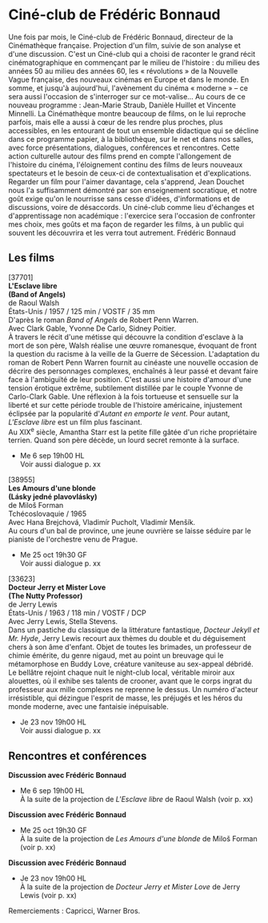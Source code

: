 # Ciné-club de Frédéric Bonnaud

Une fois par mois, le Ciné-club de Frédéric Bonnaud, directeur de la Cinémathèque française. Projection d'un film, suivie de son analyse et d'une discussion. C'est un Ciné-club qui a choisi de raconter le grand récit cinématographique en commençant par le milieu de l'histoire : du milieu des années 50 au milieu des années 60, les « révolutions » de la Nouvelle Vague française, des nouveaux cinémas en Europe et dans le monde. En somme, et jusqu'à aujourd'hui, l'avènement du cinéma « moderne » – ce sera aussi l'occasion de s'interroger sur ce mot-valise... Au cours de ce nouveau programme : Jean-Marie Straub, Danièle Huillet et Vincente Minnelli. La Cinémathèque montre beaucoup de films, on le lui reproche parfois, mais elle a aussi à cœur de les rendre plus proches, plus accessibles, en les entourant de tout un ensemble didactique qui se décline dans ce programme papier, à la bibliothèque, sur le net et dans nos salles, avec force présentations, dialogues, conférences et rencontres. Cette action culturelle autour des films prend en compte l'allongement de l'histoire du cinéma, l'éloignement continu des films de leurs nouveaux spectateurs et le besoin de ceux-ci de contextualisation et d'explications. Regarder un film pour l'aimer davantage, cela s'apprend, Jean Douchet nous l'a suffisamment démontré par son enseignement socratique, et notre goût exige qu'on le nourrisse sans cesse d'idées, d'informations et de discussions, voire de désaccords. Un ciné-club comme lieu d'échanges et d'apprentissage non académique : l'exercice sera l'occasion de confronter mes choix, mes goûts et ma façon de regarder les films, à un public qui souvent les découvrira et les verra tout autrement. Frédéric Bonnaud

## Les films

[37701]  
**L'Esclave libre**  
**(Band of Angels)**  
de Raoul Walsh  
États-Unis / 1957 / 125 min / VOSTF / 35 mm  
D'après le roman _Band of Angels_ de Robert Penn Warren.  
Avec Clark Gable, Yvonne De Carlo, Sidney Poitier.  
À travers le récit d'une métisse qui découvre la condition d'esclave à la mort de son père, Walsh réalise une œuvre romanesque, évoquant de front la question du racisme à la veille de la Guerre de Sécession. L'adaptation du roman de Robert Penn Warren fournit au cinéaste une nouvelle occasion de décrire des personnages complexes, enchaînés à leur passé et devant faire face à l'ambiguïté de leur position. C'est aussi une histoire d'amour d'une tension érotique extrême, subtilement distillée par le couple Yvonne de Carlo-Clark Gable. Une réflexion à la fois tortueuse et sensuelle sur la liberté et sur cette période trouble de l'histoire américaine, injustement éclipsée par la popularité d'_Autant en emporte le vent_. Pour autant, _L'Esclave libre_ est un film plus fascinant.  
Au XIX<sup>e</sup> siècle, Amantha Starr est la petite fille gâtée d'un riche propriétaire terrien. Quand son père décède, un lourd secret remonte à la surface.

- Me 6 sep 19h00 HL  
Voir aussi dialogue p. xx

[38955]  
**Les Amours d'une blonde**  
**(Lásky jedné plavovlásky)**  
de Miloš Forman  
Tchécoslovaquie / 1965  
Avec Hana Brejchová, Vladimír Pucholt, Vladimír Menšík.  
Au cours d'un bal de province, une jeune ouvrière se laisse séduire par le pianiste de l'orchestre venu de Prague.

- Me 25 oct 19h30 GF  
Voir aussi dialogue p. xx

[33623]  
**Docteur Jerry et Mister Love**  
**(The Nutty Professor)**  
de Jerry Lewis  
États-Unis / 1963 / 118 min / VOSTF / DCP  
Avec Jerry Lewis, Stella Stevens.  
Dans un pastiche du classique de la littérature fantastique, _Docteur Jekyll et Mr. Hyde_, Jerry Lewis recourt aux thèmes du double et du déguisement chers à son âme d'enfant. Objet de toutes les brimades, un professeur de chimie émérite, du genre nigaud, met au point un breuvage qui le métamorphose en Buddy Love, créature vaniteuse au sex-appeal débridé. Le bellâtre rejoint chaque nuit le night-club local, véritable miroir aux alouettes, où il exhibe ses talents de crooner, avant que le corps ingrat du professeur aux mille complexes ne reprenne le dessus. Un numéro d'acteur irrésistible, qui dézingue l'esprit de masse, les préjugés et les héros du monde moderne, avec une fantaisie inépuisable.

- Je 23 nov 19h00 HL  
Voir aussi dialogue p. xx

## Rencontres et conférences

**Discussion avec Frédéric Bonnaud**

- Me 6 sep 19h00 HL  
À la suite de la projection de _L'Esclave libre_ de Raoul Walsh (voir p. xx)

**Discussion avec Frédéric Bonnaud**

- Me 25 oct 19h30 GF  
À la suite de la projection de _Les Amours d'une blonde_ de Miloš Forman (voir p. xx)

**Discussion avec Frédéric Bonnaud**

- Je 23 nov 19h00 HL  
À la suite de la projection de _Docteur Jerry et Mister Love_ de Jerry Lewis (voir p. xx)

Remerciements : Capricci, Warner Bros.